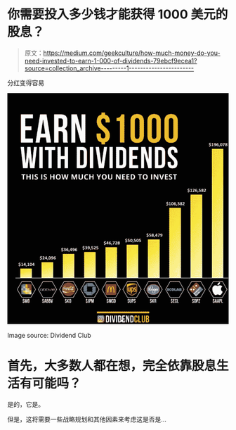 # 你需要投入多少钱才能获得 1000 美元的股息？

> 原文：<https://medium.com/geekculture/how-much-money-do-you-need-invested-to-earn-1-000-of-dividends-79ebcf9ecea1?source=collection_archive---------1----------------------->

分红变得容易

![](img/e249361d250f67669aa18f81f4a6ff61.png)

Image source: Dividend Club

# 首先，大多数人都在想，完全依靠股息生活有可能吗？

是的，它是。

但是，这将需要一些战略规划和其他因素来考虑这是否是…